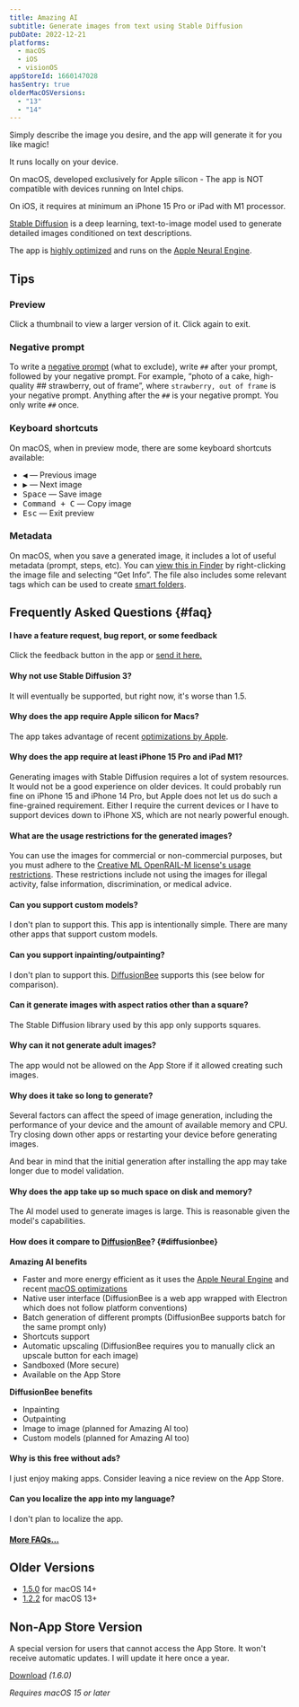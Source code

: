 ```yaml
---
title: Amazing AI
subtitle: Generate images from text using Stable Diffusion
pubDate: 2022-12-21
platforms:
  - macOS
  - iOS
  - visionOS
appStoreId: 1660147028
hasSentry: true
olderMacOSVersions:
  - "13"
  - "14"
---
```


Simply describe the image you desire, and the app will generate it for you like magic!

It runs locally on your device.

On macOS, developed exclusively for Apple silicon - The app is NOT compatible with devices running on Intel chips.

On iOS, it requires at minimum an iPhone 15 Pro or iPad with M1 processor.

[Stable Diffusion](https://en.wikipedia.org/wiki/Stable_Diffusion) is a deep learning, text-to-image model used to generate detailed images conditioned on text descriptions.

The app is [highly optimized](https://machinelearning.apple.com/research/stable-diffusion-coreml-apple-silicon) and runs on the [Apple Neural Engine](https://apple.fandom.com/wiki/Neural_Engine).

## Tips

### Preview

Click a thumbnail to view a larger version of it. Click again to exit.

### Negative prompt

To write a [negative prompt](https://dreamlike.art/guides/guide-to-stable-diffusion-negative-prompt-parameter) (what to exclude), write `##` after your prompt, followed by your negative prompt. For example, “photo of a cake, high-quality ## strawberry, out of frame”, where `strawberry, out of frame` is your negative prompt. Anything after the `##` is your negative prompt. You only write `##` once.

### Keyboard shortcuts

On macOS, when in preview mode, there are some keyboard shortcuts available:

- <kbd>◀</kbd> — Previous image
- <kbd>▶</kbd> — Next image
- <kbd>Space</kbd> — Save image
- <kbd>Command + C</kbd> — Copy image
- <kbd>Esc</kbd> — Exit preview

### Metadata

On macOS, when you save a generated image, it includes a lot of useful metadata (prompt, steps, etc). You can [view this in Finder](https://twitter.com/o9-9/status/1611441129622278146/photo/1) by right-clicking the image file and selecting “Get Info”. The file also includes some relevant tags which can be used to create [smart folders](https://support.apple.com/guide/mac-help/tag-files-and-folders-mchlp15236/mac).

## Frequently Asked Questions {#faq}

#### I have a feature request, bug report, or some feedback

Click the feedback button in the app or [send it here.](https://o9-9.github.io/feedback?product=Amazing%20AI&referrer=Website-FAQ)

#### Why not use Stable Diffusion 3?

It will eventually be supported, but right now, it's worse than 1.5.

#### Why does the app require Apple silicon for Macs?

The app takes advantage of recent [optimizations by Apple](https://machinelearning.apple.com/research/stable-diffusion-coreml-apple-silicon).

#### Why does the app require at least iPhone 15 Pro and iPad M1?

Generating images with Stable Diffusion requires a lot of system resources. It would not be a good experience on older devices. It could probably run fine on iPhone 15 and iPhone 14 Pro, but Apple does not let us do such a fine-grained requirement. Either I require the current devices or I have to support devices down to iPhone XS, which are not nearly powerful enough.

#### What are the usage restrictions for the generated images?

You can use the images for commercial or non-commercial purposes, but you must adhere to the [Creative ML OpenRAIL-M license's usage restrictions](https://github.com/CompVis/stable-diffusion/blob/21f890f9da3cfbeaba8e2ac3c425ee9e998d5229/LICENSE#L69-L82). These restrictions include not using the images for illegal activity, false information, discrimination, or medical advice.

#### Can you support custom models?

I don't plan to support this. This app is intentionally simple. There are many other apps that support custom models.

#### Can you support inpainting/outpainting?

I don't plan to support this. [DiffusionBee](https://diffusionbee.com) supports this (see below for comparison).

#### Can it generate images with aspect ratios other than a square?

The Stable Diffusion library used by this app only supports squares.

#### Why can it not generate adult images?

The app would not be allowed on the App Store if it allowed creating such images.

#### Why does it take so long to generate?

Several factors can affect the speed of image generation, including the performance of your device and the amount of available memory and CPU. Try closing down other apps or restarting your device before generating images.

And bear in mind that the initial generation after installing the app may take longer due to model validation.

#### Why does the app take up so much space on disk and memory?

The AI model used to generate images is large. This is reasonable given the model's capabilities.

#### How does it compare to [DiffusionBee](https://github.com/divamgupta/diffusionbee-stable-diffusion-ui)? {#diffusionbee}

**Amazing AI benefits**

- Faster and more energy efficient as it uses the [Apple Neural Engine](https://apple.fandom.com/wiki/Neural_Engine) and recent [macOS optimizations](https://machinelearning.apple.com/research/stable-diffusion-coreml-apple-silicon)
- Native user interface (DiffusionBee is a web app wrapped with Electron which does not follow platform conventions)
- Batch generation of different prompts (DiffusionBee supports batch for the same prompt only)
- Shortcuts support
- Automatic upscaling (DiffusionBee requires you to manually click an upscale button for each image)
- Sandboxed (More secure)
- Available on the App Store

**DiffusionBee benefits**

- Inpainting
- Outpainting
- Image to image (planned for Amazing AI too)
- Custom models (planned for Amazing AI too)

#### Why is this free without ads?

I just enjoy making apps. Consider leaving a nice review on the App Store.

#### Can you localize the app into my language?

I don't plan to localize the app.

#### [More FAQs…](/apps/faq)

## Older Versions

- [1.5.0](https://github.com/o9-9/o9-9.github.com/releases/download/v1.0.0/Amazing.AI.1.5.0.zip) for macOS 14+
- [1.2.2](https://drive.google.com/file/d/1mcEhAKhmQGYzmSS-zlejt3_qsKFzqm0h/view?usp=sharing) for macOS 13+

## Non-App Store Version

A special version for users that cannot access the App Store. It won't receive automatic updates. I will update it here once a year.

[Download](https://github.com/o9-9/o9-9.github.com/releases/download/v1.0.0/Amazing.AI.1.6.0.zip) _(1.6.0)_

_Requires macOS 15 or later_
